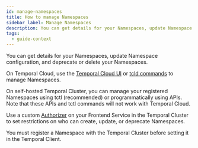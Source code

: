 ```yaml
---
id: manage-namespaces
title: How to manage Namespaces
sidebar_label: Manage Namespaces
description: You can get details for your Namespaces, update Namespace configuration, and deprecate or delete your Namespaces.
tags:
  - guide-context
---
```


You can get details for your Namespaces, update Namespace configuration, and deprecate or delete your Namespaces.

On Temporal Cloud, use the [Temporal Cloud UI](/cloud-context/namespaces-create) or [tcld commands](https://docs.temporal.io/cloud/tcld/namespace/) to manage Namespaces.

On self-hosted Temporal Cluster, you can manage your registered Namespaces using tctl (recommended) or programmatically using APIs. Note that these APIs and tctl commands will not work with Temporal Cloud.

Use a custom [Authorizer](/concepts/what-is-an-authorizer-plugin) on your Frontend Service in the Temporal Cluster to set restrictions on who can create, update, or deprecate Namespaces.

You must register a Namespace with the Temporal Cluster before setting it in the Temporal Client.
